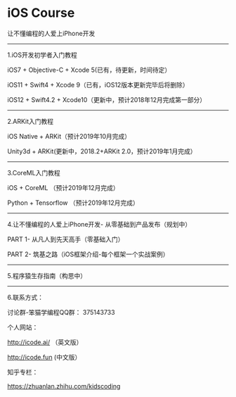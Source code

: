 iOS Course
==========

让不懂编程的人爱上iPhone开发

-----------------------------------

1.iOS开发初学者入门教程

iOS7 + Objective-C + Xcode 5(已有，待更新，时间待定）

iOS11 + Swift4 + Xcode 9（已有，iOS12版本更新完毕后将删除）

iOS12 + Swift4.2 + Xcode10（更新中，预计2018年12月完成第一部分）

-----------------------------------


2.ARKit入门教程

iOS Native + ARKit（预计2019年10月完成）  

Unity3d + ARKit(更新中，2018.2+ARKit 2.0，预计2019年1月完成）

-----------------------------------


3.CoreML入门教程

iOS + CoreML （预计2019年12月完成）

Python + Tensorflow （预计2019年12月完成）

-----------------------------------

4.让不懂编程的人爱上iPhone开发- 从零基础到产品发布（规划中）

PART 1- 从凡人到先天高手（零基础入门）

PART 2- 筑基之路（iOS框架介绍-每个框架一个实战案例）


-----------------------------------

5.程序猿生存指南（构思中）


-----------------------------------



6.联系方式：

讨论群-笨猫学编程QQ群：
375143733

个人网站：

http://icode.ai/ （英文版）

http://icode.fun (中文版）

知乎专栏：

https://zhuanlan.zhihu.com/kidscoding



